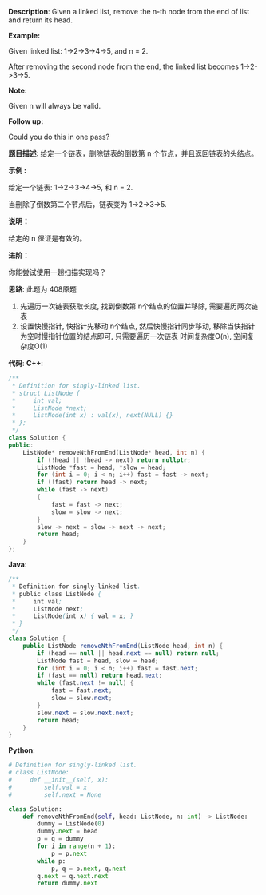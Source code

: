 __Description__:
Given a linked list, remove the n-th node from the end of list and return its head.

__Example:__

Given linked list: 1->2->3->4->5, and n = 2.

After removing the second node from the end, the linked list becomes 1->2->3->5.

__Note:__

Given n will always be valid.

__Follow up:__

Could you do this in one pass?

__题目描述__:
给定一个链表，删除链表的倒数第 n 个节点，并且返回链表的头结点。

__示例 :__

给定一个链表: 1->2->3->4->5, 和 n = 2.

当删除了倒数第二个节点后，链表变为 1->2->3->5.

__说明：__

给定的 n 保证是有效的。

__进阶：__

你能尝试使用一趟扫描实现吗？

__思路__:
此题为 408原题
1. 先遍历一次链表获取长度, 找到倒数第 n个结点的位置并移除, 需要遍历两次链表
2. 设置快慢指针, 快指针先移动 n个结点, 然后快慢指针同步移动, 移除当快指针为空时慢指针位置的结点即可, 只需要遍历一次链表
时间复杂度O(n), 空间复杂度O(1)

__代码__:
__C++__:
```C++
/**
 * Definition for singly-linked list.
 * struct ListNode {
 *     int val;
 *     ListNode *next;
 *     ListNode(int x) : val(x), next(NULL) {}
 * };
 */
class Solution {
public:
    ListNode* removeNthFromEnd(ListNode* head, int n) {
        if (!head || !head -> next) return nullptr;
        ListNode *fast = head, *slow = head;
        for (int i = 0; i < n; i++) fast = fast -> next;
        if (!fast) return head -> next;
        while (fast -> next) 
        {
            fast = fast -> next;
            slow = slow -> next;
        }
        slow -> next = slow -> next -> next;
        return head;
    }
};
```

__Java__:
```Java
/**
 * Definition for singly-linked list.
 * public class ListNode {
 *     int val;
 *     ListNode next;
 *     ListNode(int x) { val = x; }
 * }
 */
class Solution {
    public ListNode removeNthFromEnd(ListNode head, int n) {
        if (head == null || head.next == null) return null;
        ListNode fast = head, slow = head;
        for (int i = 0; i < n; i++) fast = fast.next;
        if (fast == null) return head.next;
        while (fast.next != null) {
            fast = fast.next;
            slow = slow.next;
        }
        slow.next = slow.next.next;
        return head;
    }
}
```

__Python__:
```Python
# Definition for singly-linked list.
# class ListNode:
#     def __init__(self, x):
#         self.val = x
#         self.next = None

class Solution:
    def removeNthFromEnd(self, head: ListNode, n: int) -> ListNode:
        dummy = ListNode(0)
        dummy.next = head
        p = q = dummy
        for i in range(n + 1):
            p = p.next
        while p:
            p, q = p.next, q.next
        q.next = q.next.next
        return dummy.next
```